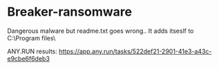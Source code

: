 # Breaker-ransomware
Dangerous malware but readme.txt goes wrong..
It adds itseslf to C:\Program files\


ANY.RUN results: https://app.any.run/tasks/522def21-2901-41e3-a43c-e9cbe6f6deb3
